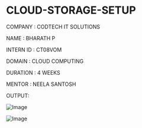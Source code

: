 # CLOUD-STORAGE-SETUP

COMPANY : CODTECH IT SOLUTIONS

NAME : BHARATH P

INTERN ID : CT08VOM

DOMAIN : CLOUD COMPUTING

DURATION : 4 WEEKS

MENTOR : NEELA SANTOSH


OUTPUT:

![Image](https://github.com/user-attachments/assets/f65c9cc6-9cf4-4be3-ac6a-06a1353bd3f9)


![Image](https://github.com/user-attachments/assets/e3e73757-9736-4b04-97ad-14e7e95981a3)
